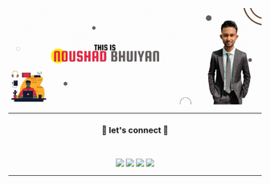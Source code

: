 
![hero](https://github.com/NoushadBug/NoushadBug/blob/master/hero.gif)
____
<h3 align="center">🔌 let's connect 🔌 </h3>
<br />
<p align="center">
<a href="https://www.facebook.com/nebulous.noushad"><img src="https://img.shields.io/badge/facebook-%231877F2.svg?&style=for-the-badge&logo=facebook&logoColor=white"/></a>
<a href="https://wa.me/+8801688898166"><img src="https://img.shields.io/badge/WHATSAPP-25D366?&style=for-the-badge&logo=whatsapp&logoColor=white"/></a>
<a href="https://www.linkedin.com/in/noushad-bhuiyan-677842157/"><img src="https://img.shields.io/badge/linkedin-%230077B5.svg?&style=for-the-badge&logo=linkedin&logoColor=white"/></a>
<a href="mailto:noushadbhuiyan7@gmail.com"><img src="https://img.shields.io/badge/gmail-D14836?&style=for-the-badge&logo=gmail&logoColor=white"/></a><br />

____



<!--
**NoushadBug/NoushadBug** is a ✨ _special_ ✨ repository because its `README.md` (this file) appears on your GitHub profile.

Here are some ideas to get you started:

- 🔭 I’m currently working on ...
- 🌱 I’m currently learning ...
- 👯 I’m looking to collaborate on ...
- 🤔 I’m looking for help with ...
- 💬 Ask me about ...
- 📫 How to reach me: ...
- 😄 Pronouns: ...
- ⚡ Fun fact: ...
-->

